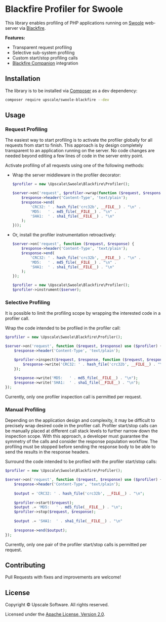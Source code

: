 Blackfire Profiler for Swoole
=============================

This library enables profiling of PHP applications running on [Swoole](https://www.swoole.co.uk/) web-server via [Blackfire](https://blackfire.io/).

**Features:**
- Transparent request profiling
- Selective sub-system profiling
- Custom start/stop profiling calls
- [Blackfire Companion](https://blackfire.io/docs/integrations/) integration

## Installation

The library is to be installed via [Composer](https://getcomposer.org/) as a dev dependency:
```bash
composer require upscale/swoole-blackfire --dev
```
## Usage

### Request Profiling

The easiest way to start profiling is to activate the profiler globally for all requests from start to finish.
This approach is by design completely transparent to an application running on the server.
No code changes are needed beyond editing a few lines of code in the server entry point.

Activate profiling of all requests using one of the following methods:
- Wrap the server middleware in the profiler decorator:
    ```php
    $profiler = new \Upscale\Swoole\Blackfire\Profiler();
    
    $server->on('request', $profiler->wrap(function ($request, $response) {
        $response->header('Content-Type', 'text/plain');
        $response->end(
            'CRC32: ' . hash_file('crc32b', __FILE__) . "\n" .
            'MD5:   ' . md5_file(__FILE__) . "\n" .
            'SHA1:  ' . sha1_file(__FILE__) . "\n"
        );    
    }));
    ```
- Or, install the profiler instrumentation retroactively:
    ```php
    $server->on('request', function ($request, $response) {
        $response->header('Content-Type', 'text/plain');
        $response->end(
            'CRC32: ' . hash_file('crc32b', __FILE__) . "\n" .
            'MD5:   ' . md5_file(__FILE__) . "\n" .
            'SHA1:  ' . sha1_file(__FILE__) . "\n"
        );
    });
    
    $profiler = new \Upscale\Swoole\Blackfire\Profiler();
    $profiler->instrument($server);
    ```

### Selective Profiling

It is possible to limit the profiling scope by wrapping the interested code in a profiler call.

Wrap the code intended to be profiled in the profiler call: 
```php
$profiler = new \Upscale\Swoole\Blackfire\Profiler();

$server->on('request', function ($request, $response) use ($profiler) {
    $response->header('Content-Type', 'text/plain');

    $profiler->inspect($request, $response, function ($request, $response) {
        $response->write('CRC32: ' . hash_file('crc32b', __FILE__) . "\n");    
    });
    
    $response->write('MD5:   ' . md5_file(__FILE__) . "\n");
    $response->write('SHA1:  ' . sha1_file(__FILE__) . "\n");
});
```

Currently, only one profiler inspection call is permitted per request.

### Manual Profiling

Depending on the application design and complexity, it may be difficult to precisely wrap desired code in the profiler call.
Profiler start/stop calls can be manually placed at different call stack levels to further narrow down the inspection scope.
With this approach, a developer must guarantee the symmetry of the calls and consider the response population workflow.
The profiling must be stopped before sending the response body to be able to send the results in the response headers.  

Surround the code intended to be profiled with the profiler start/stop calls:
```php
$profiler = new \Upscale\Swoole\Blackfire\Profiler();

$server->on('request', function ($request, $response) use ($profiler) {
    $response->header('Content-Type', 'text/plain');
    
    $output = 'CRC32: ' . hash_file('crc32b', __FILE__) . "\n";
    
    $profiler->start($request);
    $output .= 'MD5:   ' . md5_file(__FILE__) . "\n";
    $profiler->stop($request, $response);
    
    $output .= 'SHA1:  ' . sha1_file(__FILE__) . "\n"
    
    $response->end($output);
});
```

Currently, only one pair of the profiler start/stop calls is permitted per request.

## Contributing

Pull Requests with fixes and improvements are welcome!

## License

Copyright © Upscale Software. All rights reserved.

Licensed under the [Apache License, Version 2.0](http://www.apache.org/licenses/LICENSE-2.0).